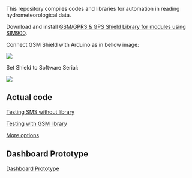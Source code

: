 This repository compiles codes and libraries for automation in reading hydrometeorological data.

Download and install [GSM/GPRS & GPS Shield Library for modules using SIM900](https://github.com/MarcoMartines/GSM-GPRS-GPS-Shield).

Connect GSM Shield with Arduino as in bellow image:

<img src="https://dirceup.github.io/remote_hydrometeorological_monitoring_system/Wiring-SIM900-GSM-GPRS-Shield-with-Arduino-UNO.png" />

Set Shield to Software Serial:

<img src="https://dirceup.github.io/remote_hydrometeorological_monitoring_system/serial.png" />

## Actual code

[Testing SMS without library](https://github.com/dirceup/remote_hydrometeorological_monitoring_system/blob/master/testing_sms.ino)

[Testing with GSM library](https://github.com/dirceup/remote_hydrometeorological_monitoring_system/blob/master/GSM_GPRSLibrary_SMS.ino)

[More options](https://github.com/Seeed-Studio/GPRS_SIM900)

## Dashboard Prototype

[Dashboard Prototype](https://dirceup.github.io/remote_hydrometeorological_monitoring_system/dashboard/)
